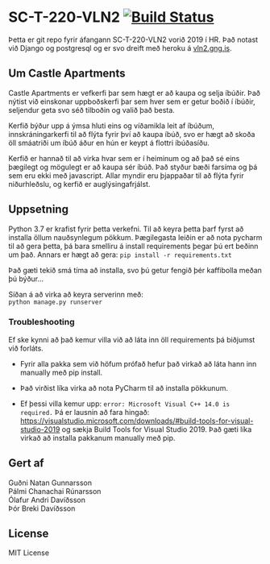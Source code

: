 # SC-T-220-VLN2 [![Build Status](https://travis-ci.com/GudniNatan/SC-T-220-VLN2.svg?token=JMPEzNCssa8wvM9yqz3h&branch=master)](https://travis-ci.com/GudniNatan/SC-T-220-VLN2)


Þetta er git repo fyrir áfangann SC-T-220-VLN2 vorið 2019 í HR. Það notast við Django og postgresql og er svo dreift með heroku á [vln2.gng.is](http://vln2.gng.is/).

## Um Castle Apartments
Castle Apartments er vefkerfi þar sem hægt er að kaupa og selja íbúðir. Það nýtist við einskonar uppboðskerfi þar sem hver sem er getur boðið í íbúðir, seljendur geta svo séð tilboðin og valið það besta.

Kerfið býður upp á ýmsa hluti eins og víðamikla leit af íbúðum, innskráningarkerfi til að flýta fyrir því að kaupa íbúð, svo er hægt að skoða öll smáatriði um íbúð áður en hún er keypt á flottri íbúðasíðu. 

Kerfið er hannað til að virka hvar sem er í heiminum og að það sé eins þægilegt og mögulegt er að kaupa sér íbúð. Það styður bæði farsíma og þá sem eru ekki með javascript. Allar myndir eru þjappaðar til að flýta fyrir niðurhleðslu, og kerfið er auglýsingafrjálst.



## Uppsetning
Python 3.7 er krafist fyrir þetta verkefni. Til að keyra þetta þarf fyrst að installa öllum nauðsynlegum pökkum. Þægilegasta leiðin er að nota pycharm til að gera þetta, þá bara smelliru á install requirements þegar þú ert beðinn um það. Annars er hægt að gera:
```pip install -r requirements.txt```

Það gæti tekið smá tíma að installa, svo þú getur fengið þér kaffibolla meðan þú býður...

Síðan á að virka að keyra serverinn með:  
```python manage.py runserver```

### Troubleshooting
Ef ske kynni að það kemur villa við að láta inn öll requirements þá biðjumst við forláts.  

- Fyrir alla pakka sem við höfum prófað hefur það virkað að láta hann inn manually með pip install.

- Það virðist líka virka að nota PyCharm til að installa pökkunum.

- Ef þessi villa kemur upp:  ```error: Microsoft Visual C++ 14.0 is required.``` Þá er lausnin að fara hingað: https://visualstudio.microsoft.com/downloads/#build-tools-for-visual-studio-2019  og sækja Build Tools for Visual Studio 2019. Það gæti líka virkað að installa pakkanum manually með pip.


## Gert af
Guðni Natan Gunnarsson  
Pálmi Chanachai Rúnarsson  
Ólafur Andri Davíðsson  
Þór Breki Davíðsson

## License
MIT License